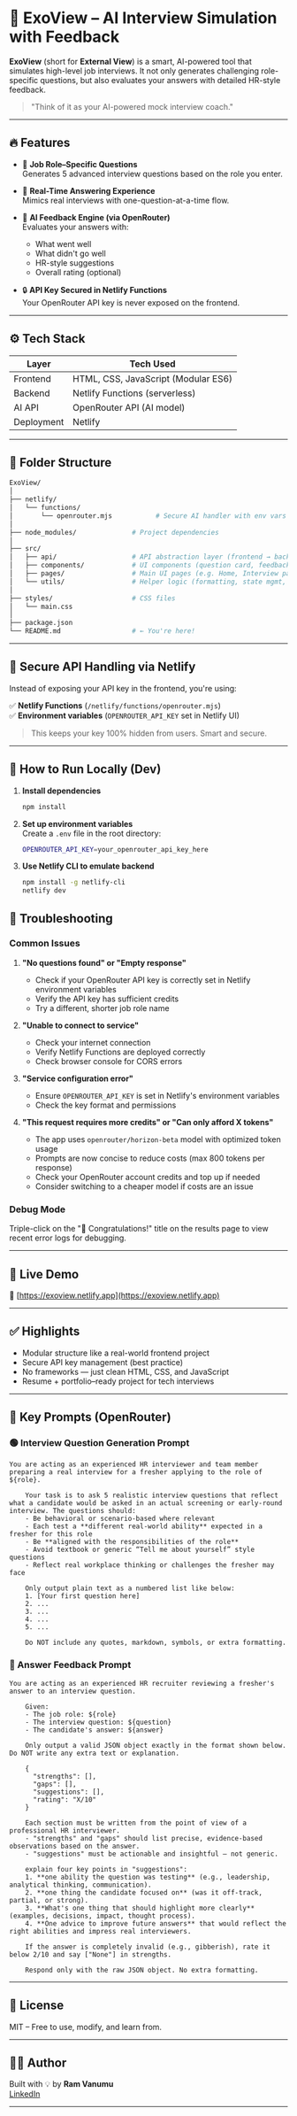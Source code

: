# 💼 ExoView – AI Interview Simulation with Feedback

**ExoView** (short for **External View**) is a smart, AI-powered tool that simulates high-level job interviews. It not only generates challenging role-specific questions, but also evaluates your answers with detailed HR-style feedback.

> "Think of it as your AI-powered mock interview coach."

---

## 🔥 Features

- 🎯 **Job Role–Specific Questions**  
  Generates 5 advanced interview questions based on the role you enter.

- 💬 **Real-Time Answering Experience**  
  Mimics real interviews with one-question-at-a-time flow.

- 🧠 **AI Feedback Engine (via OpenRouter)**  
  Evaluates your answers with:
  - What went well
  - What didn't go well
  - HR-style suggestions
  - Overall rating (optional)

- 🔒 **API Key Secured in Netlify Functions**  
  Your OpenRouter API key is never exposed on the frontend.

---

## ⚙️ Tech Stack

| Layer       | Tech Used                      |
|-------------|-------------------------------|
| Frontend    | HTML, CSS, JavaScript (Modular ES6) |
| Backend     | Netlify Functions (serverless) |
| AI API      | OpenRouter API (AI model)      |
| Deployment  | Netlify                       |

---

## 📁 Folder Structure

```bash
ExoView/
│
├── netlify/
│   └── functions/
│       └── openrouter.mjs           # Secure AI handler with env vars
│
├── node_modules/              # Project dependencies
│
├── src/
│   ├── api/                   # API abstraction layer (frontend → backend)
│   ├── components/            # UI components (question card, feedback block, etc.)
│   ├── pages/                 # Main UI pages (e.g. Home, Interview page)
│   └── utils/                 # Helper logic (formatting, state mgmt, etc.)
│
├── styles/                    # CSS files
│   └── main.css
│
├── package.json
└── README.md                  # ← You're here!
```

---

## 🔐 Secure API Handling via Netlify

Instead of exposing your API key in the frontend, you're using:

✅ **Netlify Functions** (`/netlify/functions/openrouter.mjs`)  
✅ **Environment variables** (`OPENROUTER_API_KEY` set in Netlify UI)

> This keeps your key 100% hidden from users. Smart and secure.

---

## 🧪 How to Run Locally (Dev)

1. **Install dependencies**  
   ```bash
   npm install
   ```

2. **Set up environment variables**  
   Create a `.env` file in the root directory:
   ```bash
   OPENROUTER_API_KEY=your_openrouter_api_key_here
   ```

3. **Use Netlify CLI to emulate backend**  
   ```bash
   npm install -g netlify-cli
   netlify dev
   ```

## 🔧 Troubleshooting

### Common Issues

1. **"No questions found" or "Empty response"**
   - Check if your OpenRouter API key is correctly set in Netlify environment variables
   - Verify the API key has sufficient credits
   - Try a different, shorter job role name

2. **"Unable to connect to service"**
   - Check your internet connection
   - Verify Netlify Functions are deployed correctly
   - Check browser console for CORS errors

3. **"Service configuration error"**
   - Ensure `OPENROUTER_API_KEY` is set in Netlify's environment variables
   - Check the key format and permissions

4. **"This request requires more credits" or "Can only afford X tokens"**
   - The app uses `openrouter/horizon-beta` model with optimized token usage
   - Prompts are now concise to reduce costs (max 800 tokens per response)
   - Check your OpenRouter account credits and top up if needed
   - Consider switching to a cheaper model if costs are an issue

### Debug Mode

Triple-click on the "🎉 Congratulations!" title on the results page to view recent error logs for debugging.

---

## 🚀 Live Demo

🔗 [https://exoview.netlify.app](https://exoview.netlify.app)

---

## ✅ Highlights

- Modular structure like a real-world frontend project
- Secure API key management (best practice)
- No frameworks — just clean HTML, CSS, and JavaScript
- Resume + portfolio–ready project for tech interviews

---

## 🧠 Key Prompts (OpenRouter)

### 🟢 Interview Question Generation Prompt
```
You are acting as an experienced HR interviewer and team member preparing a real interview for a fresher applying to the role of ${role}.

    Your task is to ask 5 realistic interview questions that reflect what a candidate would be asked in an actual screening or early-round interview. The questions should:
    - Be behavioral or scenario-based where relevant
    - Each test a **different real-world ability** expected in a fresher for this role
    - Be **aligned with the responsibilities of the role**
    - Avoid textbook or generic “Tell me about yourself” style questions
    - Reflect real workplace thinking or challenges the fresher may face

    Only output plain text as a numbered list like below:
    1. [Your first question here]
    2. ...
    3. ...
    4. ...
    5. ...

    Do NOT include any quotes, markdown, symbols, or extra formatting.
```

### 🔵 Answer Feedback Prompt
```
You are acting as an experienced HR recruiter reviewing a fresher's answer to an interview question.

    Given:
    - The job role: ${role}
    - The interview question: ${question}
    - The candidate's answer: ${answer}

    Only output a valid JSON object exactly in the format shown below. Do NOT write any extra text or explanation.

    {
      "strengths": [],
      "gaps": [],
      "suggestions": [],
      "rating": "X/10"
    }

    Each section must be written from the point of view of a professional HR interviewer.  
    - "strengths" and "gaps" should list precise, evidence-based observations based on the answer.  
    - "suggestions" must be actionable and insightful — not generic.

    explain four key points in "suggestions":
    1. **one ability the question was testing** (e.g., leadership, analytical thinking, communication).  
    2. **one thing the candidate focused on** (was it off-track, partial, or strong).  
    3. **What's one thing that should highlight more clearly** (examples, decisions, impact, thought process).  
    4. **One advice to improve future answers** that would reflect the right abilities and impress real interviewers.

    If the answer is completely invalid (e.g., gibberish), rate it below 2/10 and say ["None"] in strengths.

    Respond only with the raw JSON object. No extra formatting.
```

---

## 📄 License

MIT – Free to use, modify, and learn from.

---

## 🙋‍♂️ Author

Built with 💡 by **Ram Vanumu**  
[LinkedIn](https://www.linkedin.com/in/ramvanumu07/)  

---
